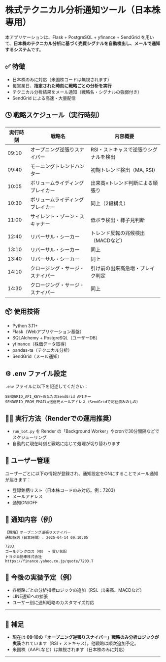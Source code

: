 # 株式テクニカル分析通知ツール（日本株専用）

本アプリケーションは、Flask + PostgreSQL + yfinance + SendGrid を用いて、**日本株のテクニカル分析に基づく売買シグナルを自動検出し、メールで通知するシステム**です。

## ✅ 特徴
- 日本株のみに対応（米国株コードは無視されます）
- 毎営業日、**指定された時刻に戦略ごとの分析を実行**
- テクニカル分析結果をメール通知（戦略名・シグナルの強弱付き）
- SendGrid による高速・大量配信

## 🕓 戦略スケジュール（実行時刻）
| 実行時刻 | 戦略名                         | 内容概要 |
|----------|----------------------------------|---------|
| 09:10    | オープニング逆張りスナイパー     | RSI・ストキャスで逆張りシグナルを検出 |
| 09:40    | モーニングトレンドハンター       | 初期トレンド検出（MA, RSI）|
| 10:05    | ボリュームライディングブレイカー | 出来高×トレンド判断による順張り |
| 10:30    | ボリュームライディングブレイカー | 同上（2段構え） |
| 11:00    | サイレント・ゾーン・スキャナー   | 低ボラ検出・様子見判断 |
| 12:40    | リバーサル・シーカー             | トレンド反転の兆候検出（MACDなど） |
| 13:10    | リバーサル・シーカー             | 同上 |
| 13:40    | リバーサル・シーカー             | 同上 |
| 14:10    | クロージング・サージ・スナイパー | 引け前の出来高急増・ブレイク判定 |
| 14:30    | クロージング・サージ・スナイパー | 同上 |

## 📦 使用技術
- Python 3.11+
- Flask（Webアプリケーション基盤）
- SQLAlchemy + PostgreSQL（ユーザーDB）
- yfinance（株価データ取得）
- pandas-ta（テクニカル分析）
- SendGrid（メール通知）

## ⚙️ .env ファイル設定
`.env` ファイルに以下を記述してください：

```dotenv
SENDGRID_API_KEY=あなたのSendGrid APIキー
SENDGRID_FROM_EMAIL=送信元メールアドレス（SendGridで認証済みのもの）
```

## 🏃‍♂️ 実行方法（Renderでの運用推奨）
- `run_bot.py` を Render の「Background Worker」やcronで30分間隔などでスケジューリング
- 自動的に現在時刻と戦略に応じて処理が切り替わります

## 👤 ユーザー管理
ユーザーごとに以下の情報が登録され、通知設定をONにすることでメール通知が届きます：
- 登録銘柄リスト（日本株コードのみ対応。例：7203）
- メールアドレス
- 通知ON/OFF

## 📧 通知内容（例）
```
【戦略】オープニング逆張りスナイパー
通知時刻（日本時間）: 2025-04-14 09:10:05

7203
ゴールデンクロス（強） → 買い気配
トヨタ自動車株式会社
https://finance.yahoo.co.jp/quote/7203.T
```

## 🚧 今後の実装予定（例）
- 各戦略ごとの分析指標ロジックの追加（RSI、出来高、MACDなど）
- LINE通知への拡張
- ユーザー別に通知戦略のカスタマイズ対応

---

## 🧠 補足
- 現在は **09:10の「オープニング逆張りスナイパー」戦略のみ分析ロジックが実装**されています（RSI + ストキャス）。他戦略は順次追加予定。
- 米国株（AAPLなど）は無視されます（日本株のみに対応）

---
